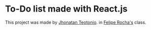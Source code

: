 # To-Do list made with React.js

This project was made by [Jhonatan Teotonio](https://www.instagram.com/jho.teotonio/). in [Felipe Rocha's](https://www.youtube.com/watch?v=ErjWNvP6mko) class.


